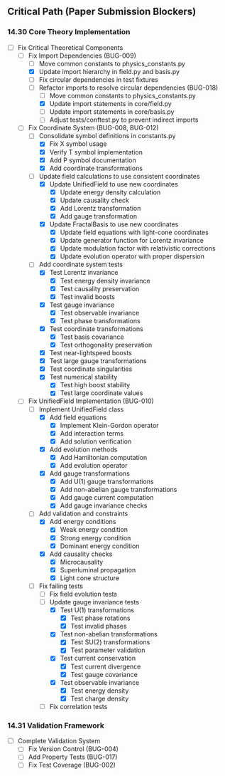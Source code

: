 ## Critical Path (Paper Submission Blockers)

### 14.30 Core Theory Implementation
- [ ] Fix Critical Theoretical Components
  - [ ] Fix Import Dependencies (BUG-009)
    - [ ] Move common constants to physics_constants.py
    - [x] Update import hierarchy in field.py and basis.py
    - [ ] Fix circular dependencies in test fixtures
    - [ ] Refactor imports to resolve circular dependencies (BUG-018)
      - [ ] Move common constants to physics_constants.py
      - [x] Update import statements in core/field.py
      - [ ] Update import statements in core/basis.py
      - [ ] Adjust tests/conftest.py to prevent indirect imports
  - [ ] Fix Coordinate System (BUG-008, BUG-012)
    - [ ] Consolidate symbol definitions in constants.py
      - [x] Fix X symbol usage
      - [x] Verify T symbol implementation
      - [x] Add P symbol documentation
      - [x] Add coordinate transformations
    - [ ] Update field calculations to use consistent coordinates
      - [x] Update UnifiedField to use new coordinates
        - [x] Update energy density calculation
        - [x] Update causality check
        - [x] Add Lorentz transformation
        - [x] Add gauge transformation
      - [x] Update FractalBasis to use new coordinates
        - [x] Update field equations with light-cone coordinates
        - [x] Update generator function for Lorentz invariance
        - [x] Update modulation factor with relativistic corrections
        - [x] Update evolution operator with proper dispersion
    - [ ] Add coordinate system tests
      - [x] Test Lorentz invariance
        - [x] Test energy density invariance
        - [x] Test causality preservation
        - [x] Test invalid boosts
      - [x] Test gauge invariance
        - [x] Test observable invariance
        - [x] Test phase transformations
      - [x] Test coordinate transformations
        - [x] Test basis covariance
        - [x] Test orthogonality preservation
      - [x] Test near-lightspeed boosts
      - [x] Test large gauge transformations
      - [x] Test coordinate singularities
      - [x] Test numerical stability
        - [x] Test high boost stability
        - [x] Test large coordinate values
  - [ ] Fix UnifiedField Implementation (BUG-010)
    - [ ] Implement UnifiedField class
      - [x] Add field equations
        - [x] Implement Klein-Gordon operator
        - [x] Add interaction terms
        - [x] Add solution verification
      - [x] Add evolution methods
        - [x] Add Hamiltonian computation
        - [x] Add evolution operator
      - [x] Add gauge transformations
        - [x] Add U(1) gauge transformations
        - [x] Add non-abelian gauge transformations
        - [x] Add gauge current computation
        - [x] Add gauge invariance checks
    - [ ] Add validation and constraints
      - [x] Add energy conditions
        - [x] Weak energy condition
        - [x] Strong energy condition
        - [x] Dominant energy condition
      - [x] Add causality checks
        - [x] Microcausality
        - [x] Superluminal propagation
        - [x] Light cone structure
    - [ ] Fix failing tests
      - [ ] Fix field evolution tests
      - [ ] Update gauge invariance tests
        - [x] Test U(1) transformations
          - [x] Test phase rotations
          - [x] Test invalid phases
        - [x] Test non-abelian transformations
          - [x] Test SU(2) transformations
          - [x] Test parameter validation
        - [x] Test current conservation
          - [x] Test current divergence
          - [x] Test gauge covariance
        - [x] Test observable invariance
          - [x] Test energy density
          - [x] Test charge density
      - [ ] Fix correlation tests

### 14.31 Validation Framework
- [ ] Complete Validation System
  - [ ] Fix Version Control (BUG-004)
  - [ ] Add Property Tests (BUG-017)
  - [ ] Fix Test Coverage (BUG-002)
